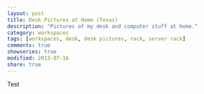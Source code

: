 ```yaml
---
layout: post
title: Desk Pictures at Home (Texas)
description: "Pictures of my desk and computer stuff at home."
category: workspaces
tags: [workspaces, desk, desk pictures, rack, server rack]
comments: true
showseries: true
modified: 2013-07-16
share: true
---
```


Test
